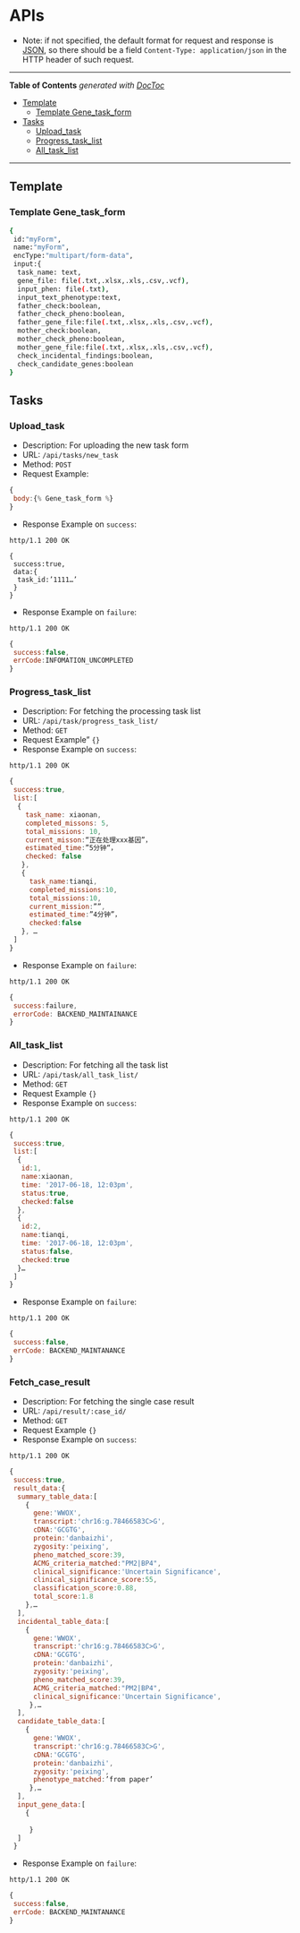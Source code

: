 APIs
======
* Note: if not specified, the default format for request and response is [JSON](http://www.json.org/), so there should be a field `Content-Type: application/json` in the HTTP header of such request.

--------------------------
<!-- START doctoc generated TOC please keep comment here to allow auto update -->
<!-- DON'T EDIT THIS SECTION, INSTEAD RE-RUN doctoc TO UPDATE -->
**Table of Contents**  *generated with [DocToc](https://github.com/thlorenz/doctoc)*

- [Template](#template)
  - [Template Gene_task_form](#template-gene_task_form)
- [Tasks](#tasks)
  - [Upload_task](#upload_task)
  - [Progress_task_list](#progress_task_list)
  - [All_task_list](#all_task_list)

<!-- END doctoc generated TOC please keep comment here to allow auto update -->
---------------------------

Template
---
### Template Gene_task_form
```bash
{
 id:"myForm",
 name:"myForm",
 encType:"multipart/form-data",
 input:{
  task_name: text,
  gene_file: file(.txt,.xlsx,.xls,.csv,.vcf),
  input_phen: file(.txt),
  input_text_phenotype:text,
  father_check:boolean,
  father_check_pheno:boolean,
  father_gene_file:file(.txt,.xlsx,.xls,.csv,.vcf),
  mother_check:boolean,
  mother_check_pheno:boolean,
  mother_gene_file:file(.txt,.xlsx,.xls,.csv,.vcf),
  check_incidental_findings:boolean,
  check_candidate_genes:boolean
}
```

Tasks
---
### Upload_task
* Description: For uploading the new task form
* URL: `/api/tasks/new_task`
* Method: `POST`
* Request Example:
```javascript
{
 body:{% Gene_task_form %}
}
```
* Response Example on `success`:
```
http/1.1 200 OK
```
```
{
 success:true,
 data:{
  task_id:’1111…’
 }
}
```
* Response Example on `failure`:
```
http/1.1 200 OK
```
```javascript
{
 success:false,
 errCode:INFOMATION_UNCOMPLETED
}
```

### Progress_task_list
* Description: For fetching the processing task list
* URL: `/api/task/progress_task_list/`
* Method: `GET`
* Request Example”
`{}`
* Response Example on `success`:
```
http/1.1 200 OK
```
```javascript
{
 success:true,
 list:[
  {
    task_name: xiaonan,
    completed_missons: 5,
    total_missions: 10,
    current_misson:“正在处理xxx基因”，
    estimated_time:”5分钟“，
    checked: false
   },
   {
     task_name:tianqi,
     completed_missions:10,
     total_missions:10,
     current_mission:””,
     estimated_time:”4分钟”，
     checked:false
   }, …  
 ]
}
```
* Response Example on `failure`:
```
http/1.1 200 OK
```
```javascript
{
 success:failure,
 errorCode: BACKEND_MAINTAINANCE
} 
```

### All_task_list
* Description: For fetching all the task list
* URL: `/api/task/all_task_list/`
* Method: `GET`
* Request Example
`{}`
* Response Example on `success`:
```
http/1.1 200 OK
```
```javascript
{
 success:true,
 list:[
  {
   id:1,
   name:xiaonan,
   time: '2017-06-18, 12:03pm',
   status:true,
   checked:false
  },
  {
   id:2,
   name:tianqi,
   time: '2017-06-18, 12:03pm',
   status:false,
   checked:true
  }…
 ]
}
```
* Response Example on `failure`:
```
http/1.1 200 OK
```
```javascript
{
 success:false,
 errCode: BACKEND_MAINTANANCE
}
```

### Fetch_case_result
* Description: For fetching the single case result
* URL: `/api/result/:case_id/`
* Method: `GET`
* Request Example
`{}`
* Response Example on `success`:
```
http/1.1 200 OK
```
```javascript
{
 success:true,
 result_data:{
  summary_table_data:[
    {
      gene:'WWOX',
      transcript:'chr16:g.78466583C>G',
      cDNA:'GCGTG',
      protein:'danbaizhi',
      zygosity:'peixing',
      pheno_matched_score:39,
      ACMG_criteria_matched:"PM2|BP4",
      clinical_significance:'Uncertain Significance',
      clinical_significance_score:55,
      classification_score:0.88,
      total_score:1.8	
    },…
  ],
  incidental_table_data:[
    {
      gene:'WWOX',
      transcript:'chr16:g.78466583C>G',
      cDNA:'GCGTG',
      protein:'danbaizhi',
      zygosity:'peixing',
      pheno_matched_score:39,
      ACMG_criteria_matched:"PM2|BP4",
      clinical_significance:'Uncertain Significance',
     },…
  ],
  candidate_table_data:[
    {
      gene:'WWOX',
      transcript:'chr16:g.78466583C>G',
      cDNA:'GCGTG',
      protein:'danbaizhi',
      zygosity:'peixing',
      phenotype_matched:’from paper’
     },…
  ],
  input_gene_data:[
    {
      
     }
  ]
 }
```
* Response Example on `failure`:
```
http/1.1 200 OK
```
```javascript
{
 success:false,
 errCode: BACKEND_MAINTANANCE
}
```











